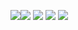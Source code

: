 <img src="https://cdn.discordapp.com/attachments/823953635347398686/941834213701845062/AHHHH..PNG" /><img src="https://cdn.discordapp.com/attachments/823953635347398686/941834214091948032/Unfortunatly_yes.PNG" />
<img src="https://cdn.discordapp.com/attachments/823953635347398686/941834214725263400/Becomes_the_bitches.PNG" />
<img src="https://cdn.discordapp.com/attachments/823953635347398686/941834214989512755/Capture.PNG" />
<img src="https://cdn.discordapp.com/attachments/823953635347398686/941834215207628800/Bitches.PNG" />

